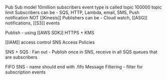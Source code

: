 Pub Sub model
10million subscribers
event type is called topic
100000 topic limit
Subscribers can be - SQS, HTTP, Lambda, email, SMS, Push notification NOT [[Kinesis]]
Publishers can be - Cloud watch, [[ASG]] notifications, [[S3]] events

Publish - using [[AWS SDK]]
HTTPS + KMS 

[[IAM]] access control
SNS Access Policies

SNS + SQS : Fan out - Publish once in SNS, receive in all SQS queues that are subscribers

FIFO SNS - name should end with .fifo
Message Filtering - filter for subscription events